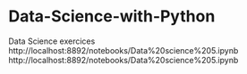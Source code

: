# Data-Science-with-Python
Data Science exercices
http://localhost:8892/notebooks/Data%20science%205.ipynb
http://localhost:8892/notebooks/Data%20science%205.ipynb
